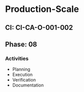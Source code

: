 # Production-Scale

## CI: CI-CA-O-001-002
## Phase: 08

### Activities
- Planning
- Execution
- Verification
- Documentation
